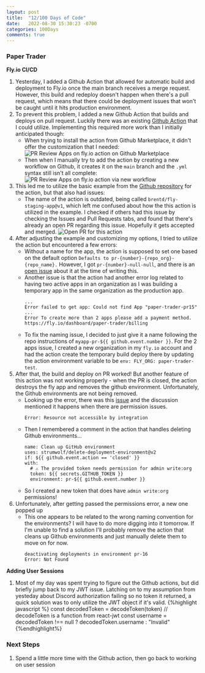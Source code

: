 ```yaml
---
layout: post
title:  "12/100 Days of Code"
date:   2022-08-30 15:30:23 -0700
categories: 100Days
comments: true
---
```


### Paper Trader
**Fly.io CI/CD**

1. Yesterday, I added a Github Action that allowed for automatic build and deployment to Fly.io once the main branch receives a merge request. However, this build and redeploy doesn't happen when there's a pull request, which means that there could be deployment issues that won't be caught until it hits production environment.
2. To prevent this problem, I added a new Github Action that builds and deploys on pull request. Luckily there was an existing [Github Action](https://github.com/superfly/fly-pr-review-apps) that I could utilize. Implementing this required more work than I initially anticipated though:
    - When trying to install the action from Github Marketplace, it didn't offer the customization that I needed:
    ![PR Review Apps on fly.io action on Github Marketplace](../../../../images/20220830/PRflyactionmarket.png)
    - Then when I manually try to add the action by creating a new workflow on Github, it creates it on the `main` branch and the `.yml` syntax still isn't all complete:
    ![PR Review Apps on fly.io action via new workflow](../../../../images/20220830/PRflyaction.png)
3. This led me to utilize the basic example from the [Github repository](https://github.com/superfly/fly-pr-review-apps) for the action, but that also had issues:
    - The name of the action is outdated, being called `brentd/fly-staging-app@v1`, which left me confused about how the this action is utilized in the example. I checked if others had this issue by checking the Issues and Pull Requests tabs, and found that there's already an open PR regarding this issue. Hopefully it gets accepted and merged. 
    ![Open PR for this action](../../../../images/20220830/PRflyactionmarketPR.png)
4. After adjusting the example and customizing my options, I tried to utilize the action but encountered a few errors:
    - Without a name for the app, the action is supposed to set one based on the default option `Defaults to pr-{number}-{repo_org}-{repo_name}.` However, I got `pr-{number}-null-null`, and there is an [open issue](https://github.com/superfly/fly-pr-review-apps/issues/10) about it at the time of writing this. 
    - Another issue is that the action had another error log related to having two active apps in an organization as I was building a temporary app in the same organization as the production app.
        ~~~
        ...
        Error failed to get app: Could not find App "paper-trader-pr15"
        ...
        Error To create more than 2 apps please add a payment method. https://fly.io/dashboard/paper-trader/billing
        ~~~
    - To fix the naming issue, I decided to just give it a name following the repo instructions of `myapp-pr-${{ github.event.number }}`. For the 2 apps issue, I created a new organization in my `fly.io` account and had the action create the temporary build deploy there by updating the action environment variable to be `env: FLY_ORG: paper-trader-test`. 
5. After that, the build and deploy on PR worked! But another feature of this action was not working properly - when the PR is closed, the action destroys the fly app and removes the github environment. Unfortunately, the Github environments are not being removed. 
    - Looking up the error, there was this [issue](https://github.com/actions/first-interaction/issues/10) and the discussion mentioned it happens when there are permission issues.
        ~~~~
        Error: Resource not accessible by integration
        ~~~~
    - Then I remembered a comment in the action that handles deleting Github environments...
        ~~~
        name: Clean up GitHub environment
        uses: strumwolf/delete-deployment-environment@v2
        if: ${{ github.event.action == 'closed' }}
        with:
          # ⚠️ The provided token needs permission for admin write:org
          token: ${{ secrets.GITHUB_TOKEN }}
          environment: pr-${{ github.event.number }}
        ~~~
    - So I created a new token that does have `admin write:org` permissions!
6. Unfortunately, after getting passed the permissions error, a new one popped up 
    - This one appears to be related to the wrong naming convention for the environments? I will have to do more digging into it tomorrow. If I'm unable to find a solution I'll probably remove the action that cleans up Github environments and just manually delete them to move on for now.
        ~~~
        deactivating deployments in environment pr-16
        Error: Not Found
        ~~~

**Adding User Sessions**

1. Most of my day was spent trying to figure out the Github actions, but did briefly jump back to my JWT issue. Latching on to my assumption from yesteday about Discord authorization failing so no token it returned, a quick solution was to only utilize the JWT object if it's valid. 
    {%highlight javascript %}
    const decodedToken = decodeToken(token) // decodeToken is a function from react-jwt
    const username = decodedToken !== null ? decodedToken.username : "Invalid"
    {%endhighlight%}


### Next Steps
1. Spend a little more time with the Github action, then go back to working on user session